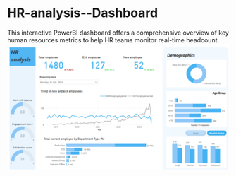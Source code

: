 # HR-analysis--Dashboard
This interactive PowerBI dashboard offers a comprehensive overview of key human resources metrics to help HR teams monitor real-time headcount.
[![Watch Demo](https://github.com/chinguyen19/HR-analysis--Dashboard/blob/main/Dashboard_HR-Analysis.png?raw=true)](https://chinguyen19.github.io/chinguyen19.github.io/demo.html)
